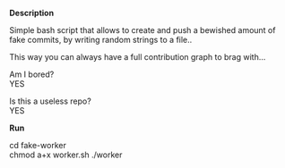 **Description**

Simple bash script that allows to create and push a bewished amount of fake commits, by writing random strings to a file..  

This way you can always have a full contribution graph to brag with...  

Am I bored?  
YES

Is this a useless repo?  
YES

**Run**

cd fake-worker  
chmod a+x worker.sh
./worker
